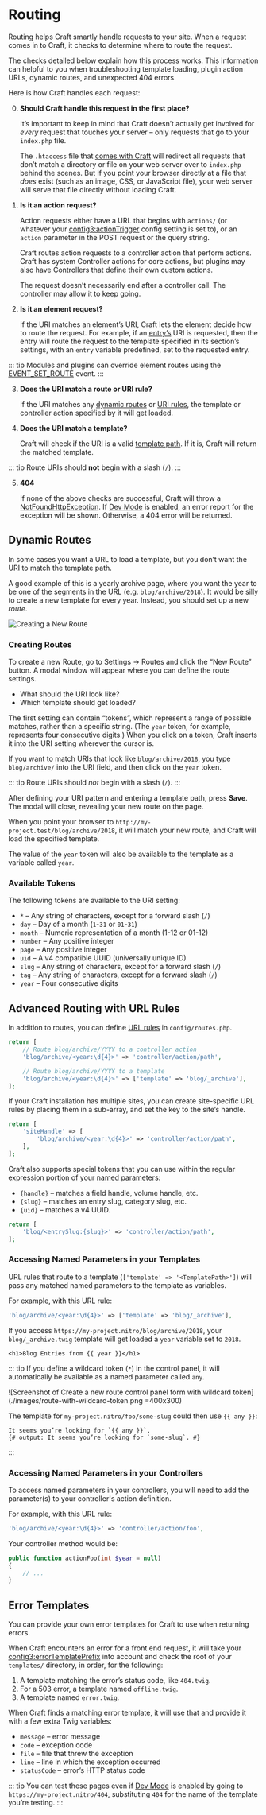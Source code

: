 # Routing

Routing helps Craft smartly handle requests to your site. When a request comes in to Craft, it checks to determine where to route the request.

The checks detailed below explain how this process works. This information can helpful to you when troubleshooting template loading, plugin action URLs, dynamic routes, and unexpected 404 errors.

Here is how Craft handles each request:


0. **Should Craft handle this request in the first place?**

   It’s important to keep in mind that Craft doesn’t actually get involved for *every* request that touches your server – only requests that go to your `index.php` file.

   The `.htaccess` file that [comes with Craft](https://github.com/craftcms/craft/blob/master/web/.htaccess) will redirect all requests that don’t match a directory or file on your web server over to `index.php` behind the scenes. But if you point your browser directly at a file that *does* exist (such as an image, CSS, or JavaScript file), your web server will serve that file directly without loading Craft.

1. **Is it an action request?**

   Action requests either have a URL that begins with `actions/` (or whatever your <config3:actionTrigger> config setting is set to), or an `action` parameter in the POST request or the query string.

   Craft routes action requests to a controller action that perform actions. Craft has system Controller actions for core actions, but plugins may also have Controllers that define their own custom actions.

   The request doesn’t necessarily end after a controller call. The controller may allow it to keep going.

2. **Is it an element request?**

   If the URI matches an element’s URI, Craft lets the element decide how to route the request. For example, if an [entry’s](entries.md) URI is requested, then the entry will route the request to the template specified in its section’s settings, with an `entry` variable predefined, set to the requested entry.

::: tip
Modules and plugins can override element routes using the [EVENT_SET_ROUTE](craft3:craft\base\Element::EVENT_SET_ROUTE) event.
:::

3. **Does the URI match a route or URI rule?**

   If the URI matches any [dynamic routes](#dynamic-routes) or [URI rules](#advanced-routing-with-url-rules), the template or controller action specified by it will get loaded.

4. **Does the URI match a template?**

   Craft will check if the URI is a valid [template path](dev/README.md#template-paths). If it is, Craft will return the matched template.

::: tip
Route URIs should **not** begin with a slash (`/`).
:::

5. **404**

   If none of the above checks are successful, Craft will throw a [NotFoundHttpException](yii2:yii\web\NotFoundHttpException). If [Dev Mode](config3:devMode) is enabled, an error report for the exception will be shown. Otherwise, a 404 error will be returned.

## Dynamic Routes

In some cases you want a URL to load a template, but you don’t want the URI to match the template path.

A good example of this is a yearly archive page, where you want the year to be one of the segments in the URL (e.g. `blog/archive/2018`). It would be silly to create a new template for every year. Instead, you should set up a new _route_.

![Creating a New Route](./images/routing-creating-new-route.png)

### Creating Routes

To create a new Route, go to Settings → Routes and click the “New Route” button. A modal window will appear where you can define the route settings.

- What should the URI look like?
- Which template should get loaded?

The first setting can contain “tokens”, which represent a range of possible matches, rather than a specific string. (The `year` token, for example, represents four consecutive digits.) When you click on a token, Craft inserts it into the URI setting wherever the cursor is.

If you want to match URIs that look like `blog/archive/2018`, you type `blog/archive/` into the URI field, and then click on the `year` token.

::: tip
Route URIs should _not_ begin with a slash (`/`).
:::

After defining your URI pattern and entering a template path, press **Save**. The modal will close, revealing your new route on the page.

When you point your browser to `http://my-project.test/blog/archive/2018`, it will match your new route, and Craft will load the specified template.

The value of the `year` token will also be available to the template as a variable called `year`.


### Available Tokens

The following tokens are available to the URI setting:

- `*` – Any string of characters, except for a forward slash (`/`)
- `day` – Day of a month (`1`-`31` or `01`-`31`)
- `month` – Numeric representation of a month (1-12 or 01-12)
- `number` – Any positive integer
- `page` – Any positive integer
- `uid` – A v4 compatible UUID (universally unique ID)
- `slug` – Any string of characters, except for a forward slash (`/`)
- `tag` – Any string of characters, except for a forward slash (`/`)
- `year` – Four consecutive digits


## Advanced Routing with URL Rules

In addition to routes, you can define [URL rules](https://www.yiiframework.com/doc/guide/2.0/en/runtime-routing#url-rules) in `config/routes.php`.

```php
return [
    // Route blog/archive/YYYY to a controller action
    'blog/archive/<year:\d{4}>' => 'controller/action/path',

    // Route blog/archive/YYYY to a template
    'blog/archive/<year:\d{4}>' => ['template' => 'blog/_archive'],
];
```

If your Craft installation has multiple sites, you can create site-specific URL rules by placing them in a sub-array, and set the key to the site’s handle.

```php
return [
    'siteHandle' => [
        'blog/archive/<year:\d{4}>' => 'controller/action/path',
    ],
];
```

Craft also supports special tokens that you can use within the regular expression portion of your [named parameters](https://www.yiiframework.com/doc/guide/2.0/en/runtime-routing#named-parameters):

- `{handle}` – matches a field handle, volume handle, etc.
- `{slug}` – matches an entry slug, category slug, etc.
- `{uid}` – matches a v4 UUID.

```php
return [
    'blog/<entrySlug:{slug}>' => 'controller/action/path',
];
```

### Accessing Named Parameters in your Templates

URL rules that route to a template (`['template' => '<TemplatePath>']`) will pass any matched named parameters to the template as variables.

For example, with this URL rule:

```php
'blog/archive/<year:\d{4}>' => ['template' => 'blog/_archive'],
```

If you access `https://my-project.nitro/blog/archive/2018`, your `blog/_archive.twig` template will get loaded a `year` variable set to `2018`.

```twig
<h1>Blog Entries from {{ year }}</h1>
```

::: tip
If you define a wildcard token (`*`) in the control panel, it will automatically be available as a named parameter called `any`.

!\[Screenshot of Create a new route control panel form with wildcard token\](./images/route-with-wildcard-token.png =400x300)

The template for `my-project.nitro/foo/some-slug` could then use `{{ any }}`:

```twig
It seems you’re looking for `{{ any }}`.
{# output: It seems you’re looking for `some-slug`. #}
```
:::

### Accessing Named Parameters in your Controllers

To access named parameters in your controllers, you will need to add the parameter(s) to your controller's action definition.

For example, with this URL rule:

```php
'blog/archive/<year:\d{4}>' => 'controller/action/foo',
```

Your controller method would be:

```php
public function actionFoo(int $year = null)
{
    // ...
}
```

## Error Templates

You can provide your own error templates for Craft to use when returning errors.

When Craft encounters an error for a front end request, it will take your <config3:errorTemplatePrefix> into account and check the root of your `templates/` directory, in order, for the following:

1. A template matching the error’s status code, like `404.twig`.
2. For a 503 error, a template named `offline.twig`.
3. A template named `error.twig`.

When Craft finds a matching error template, it will use that and provide it with a few extra Twig variables:

- `message` – error message
- `code` – exception code
- `file` – file that threw the exception
- `line` – line in which the exception occurred
- `statusCode` – error’s HTTP status code

::: tip
You can test these pages even if [Dev Mode](config3:devMode) is enabled by going to `https://my-project.nitro/404`, substituting `404` for the name of the template you’re testing.
:::
